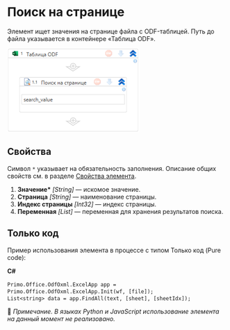 # Поиск на странице

Элемент ищет значения на странице файла с ODF-таблицей. Путь до файла указывается в контейнере «Таблица ODF».

![Элемент «Поиск на странице»](<../../../../.gitbook/assets1/windows_items/odf-find-all.png>)


## Свойства

Символ `*` указывает на обязательность заполнения. Описание общих свойств см. в разделе [Свойства элемента](https://docs.primo-rpa.ru/primo-rpa/primo-studio/process/elements#svoistva-elementa).

1. **Значение\*** *[String]* — искомое значение.
1. **Страница** *[String]* — наименование страницы.
1. **Индекс страницы** *[Int32]* — индекс страницы.
1. **Переменная** *[List<String>]* — переменная для хранения результатов поиска.


## Только код
Пример использования элемента в процессе с типом Только код (Pure code):  

**C#**  
```
Primo.Office.OdfOxml.ExcelApp app = Primo.Office.OdfOxml.ExcelApp.Init(wf, [file]);
List<string> data = app.FindAll(text, [sheet], [sheetIdx]);
```

:small_orange_diamond: *Примечание. В языках Python и JavaScript использование элемента на данный момент не реализовано.*
